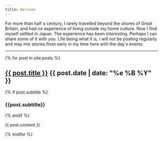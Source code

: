 ```yaml
---
title: Welcome
---
```

For more than half a century, I rarely travelled beyond the shores of Great Britain, and had no experience of living outside my home culture. Now I find myself settled in Japan. The experience has been interesting. Perhaps I can share some of it with you. Life being what it is, I will not be posting regularly and may mix stories from early in my time here with the day's events.

***
{% for post in site.posts %}
<h2 class="post-title"><a href="{{ post.permalink }}">{{ post.title }}</a> {{ post.date | date: "%e %B %Y" }}</h2>
    {% if post.subtitle %}
      <h3 class="post-subtitle">{{post.subtitle}}</h3>
    {% endif %}
    <p>{{ post.content }}</p>
{% endfor %}
